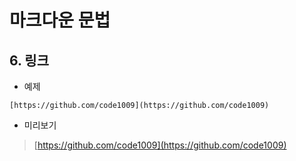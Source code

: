 ﻿# 마크다운 문법

## 6. 링크
* 예제

```
[https://github.com/code1009](https://github.com/code1009)  
```

* 미리보기

> [https://github.com/code1009](https://github.com/code1009)  

